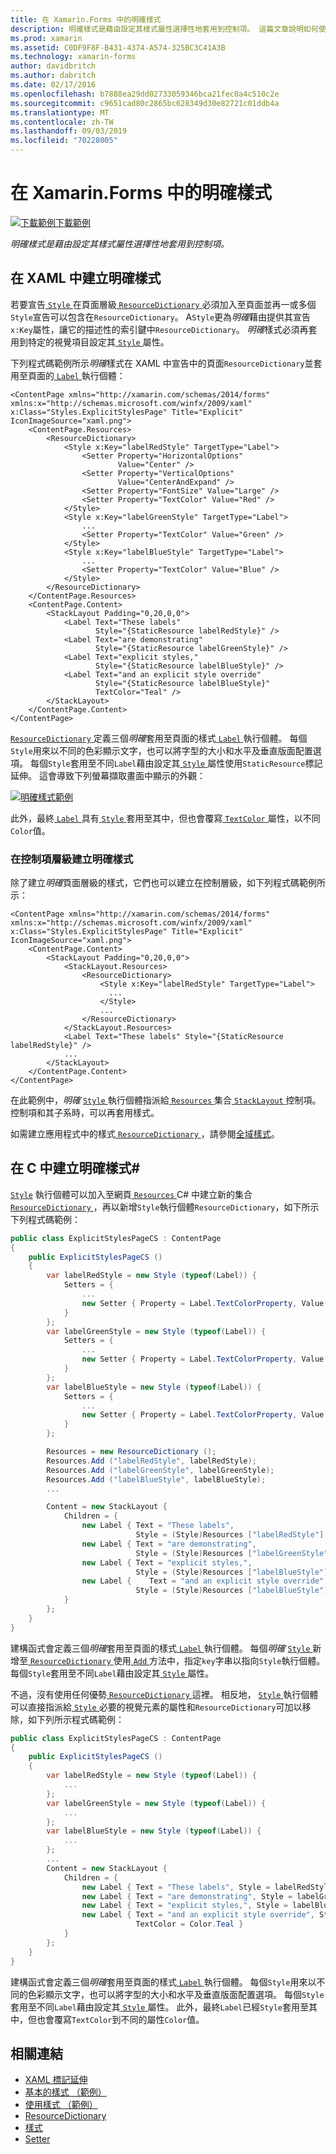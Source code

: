 ```yaml
---
title: 在 Xamarin.Forms 中的明確樣式
description: 明確樣式是藉由設定其樣式屬性選擇性地套用到控制項。 這篇文章說明如何使用 Xamarin.Forms 應用程式中的明確樣式。
ms.prod: xamarin
ms.assetid: C0DF9F8F-B431-4374-A574-325BC3C41A3B
ms.technology: xamarin-forms
author: davidbritch
ms.author: dabritch
ms.date: 02/17/2016
ms.openlocfilehash: b7888ea29dd02733059346bca21fec0a4c510c2e
ms.sourcegitcommit: c9651cad80c2865bc628349d30e82721c01ddb4a
ms.translationtype: MT
ms.contentlocale: zh-TW
ms.lasthandoff: 09/03/2019
ms.locfileid: "70228005"
---
```

# <a name="explicit-styles-in-xamarinforms"></a>在 Xamarin.Forms 中的明確樣式

[![下載範例](~/media/shared/download.png)下載範例](https://docs.microsoft.com/samples/xamarin/xamarin-forms-samples/userinterface-styles-basicstyles)

_明確樣式是藉由設定其樣式屬性選擇性地套用到控制項。_

## <a name="create-an-explicit-style-in-xaml"></a>在 XAML 中建立明確樣式

若要宣告[ `Style` ](xref:Xamarin.Forms.Style)在頁面層級[ `ResourceDictionary` ](xref:Xamarin.Forms.ResourceDictionary)必須加入至頁面並再一或多個`Style`宣告可以包含在`ResourceDictionary`。 A`Style`更為*明確*藉由提供其宣告`x:Key`屬性，讓它的描述性的索引鍵中`ResourceDictionary`。 *明確*樣式必須再套用到特定的視覺項目設定其[ `Style` ](xref:Xamarin.Forms.NavigableElement.Style)屬性。

下列程式碼範例所示*明確*樣式在 XAML 中宣告中的頁面`ResourceDictionary`並套用至頁面的[ `Label` ](xref:Xamarin.Forms.Label)執行個體：

```xaml
<ContentPage xmlns="http://xamarin.com/schemas/2014/forms" xmlns:x="http://schemas.microsoft.com/winfx/2009/xaml" x:Class="Styles.ExplicitStylesPage" Title="Explicit" IconImageSource="xaml.png">
    <ContentPage.Resources>
        <ResourceDictionary>
            <Style x:Key="labelRedStyle" TargetType="Label">
                <Setter Property="HorizontalOptions"
                        Value="Center" />
                <Setter Property="VerticalOptions"
                        Value="CenterAndExpand" />
                <Setter Property="FontSize" Value="Large" />
                <Setter Property="TextColor" Value="Red" />
            </Style>
            <Style x:Key="labelGreenStyle" TargetType="Label">
                ...
                <Setter Property="TextColor" Value="Green" />
            </Style>
            <Style x:Key="labelBlueStyle" TargetType="Label">
                ...
                <Setter Property="TextColor" Value="Blue" />
            </Style>
        </ResourceDictionary>
    </ContentPage.Resources>
    <ContentPage.Content>
        <StackLayout Padding="0,20,0,0">
            <Label Text="These labels"
                   Style="{StaticResource labelRedStyle}" />
            <Label Text="are demonstrating"
                   Style="{StaticResource labelGreenStyle}" />
            <Label Text="explicit styles,"
                   Style="{StaticResource labelBlueStyle}" />
            <Label Text="and an explicit style override"
                   Style="{StaticResource labelBlueStyle}"
                   TextColor="Teal" />
        </StackLayout>
    </ContentPage.Content>
</ContentPage>
```

[ `ResourceDictionary` ](xref:Xamarin.Forms.ResourceDictionary)定義三個*明確*套用至頁面的樣式[ `Label` ](xref:Xamarin.Forms.Label)執行個體。 每個`Style`用來以不同的色彩顯示文字，也可以將字型的大小和水平及垂直版面配置選項。 每個`Style`套用至不同`Label`藉由設定其[ `Style` ](xref:Xamarin.Forms.NavigableElement.Style)屬性使用`StaticResource`標記延伸。 這會導致下列螢幕擷取畫面中顯示的外觀：

[![明確樣式範例](explicit-images/explicit-styles.png)](explicit-images/explicit-styles-large.png#lightbox)

此外，最終[ `Label` ](xref:Xamarin.Forms.Label)具有[ `Style` ](xref:Xamarin.Forms.Style)套用至其中，但也會覆寫[ `TextColor` ](xref:Xamarin.Forms.Label.TextColor)屬性，以不同`Color`值。

### <a name="create-an-explicit-style-at-the-control-level"></a>在控制項層級建立明確樣式

除了建立*明確*頁面層級的樣式，它們也可以建立在控制層級，如下列程式碼範例所示：

```xaml
<ContentPage xmlns="http://xamarin.com/schemas/2014/forms" xmlns:x="http://schemas.microsoft.com/winfx/2009/xaml" x:Class="Styles.ExplicitStylesPage" Title="Explicit" IconImageSource="xaml.png">
    <ContentPage.Content>
        <StackLayout Padding="0,20,0,0">
            <StackLayout.Resources>
                <ResourceDictionary>
                    <Style x:Key="labelRedStyle" TargetType="Label">
                      ...
                    </Style>
                    ...
                </ResourceDictionary>
            </StackLayout.Resources>
            <Label Text="These labels" Style="{StaticResource labelRedStyle}" />
            ...
        </StackLayout>
    </ContentPage.Content>
</ContentPage>
```

在此範例中，*明確* [ `Style` ](xref:Xamarin.Forms.Style)執行個體指派給[ `Resources` ](xref:Xamarin.Forms.VisualElement.Resources)集合[ `StackLayout` ](xref:Xamarin.Forms.StackLayout)控制項。 控制項和其子系時，可以再套用樣式。

如需建立應用程式中的樣式[ `ResourceDictionary` ](xref:Xamarin.Forms.ResourceDictionary)，請參閱[全域樣式](~/xamarin-forms/user-interface/styles/application.md)。

## <a name="create-an-explicit-style-in-c35"></a>在 C 中建立明確樣式&#35;

[`Style`](xref:Xamarin.Forms.Style) 執行個體可以加入至網頁[ `Resources` ](xref:Xamarin.Forms.VisualElement.Resources) C# 中建立新的集合[ `ResourceDictionary` ](xref:Xamarin.Forms.ResourceDictionary)，再以新增`Style`執行個體`ResourceDictionary`，如下所示下列程式碼範例：

```csharp
public class ExplicitStylesPageCS : ContentPage
{
    public ExplicitStylesPageCS ()
    {
        var labelRedStyle = new Style (typeof(Label)) {
            Setters = {
                ...
                new Setter { Property = Label.TextColorProperty, Value = Color.Red    }
            }
        };
        var labelGreenStyle = new Style (typeof(Label)) {
            Setters = {
                ...
                new Setter { Property = Label.TextColorProperty, Value = Color.Green }
            }
        };
        var labelBlueStyle = new Style (typeof(Label)) {
            Setters = {
                ...
                new Setter { Property = Label.TextColorProperty, Value = Color.Blue }
            }
        };

        Resources = new ResourceDictionary ();
        Resources.Add ("labelRedStyle", labelRedStyle);
        Resources.Add ("labelGreenStyle", labelGreenStyle);
        Resources.Add ("labelBlueStyle", labelBlueStyle);
        ...

        Content = new StackLayout {
            Children = {
                new Label { Text = "These labels",
                            Style = (Style)Resources ["labelRedStyle"] },
                new Label { Text = "are demonstrating",
                            Style = (Style)Resources ["labelGreenStyle"] },
                new Label { Text = "explicit styles,",
                            Style = (Style)Resources ["labelBlueStyle"] },
                new Label {    Text = "and an explicit style override",
                            Style = (Style)Resources ["labelBlueStyle"], TextColor = Color.Teal }
            }
        };
    }
}
```

建構函式會定義三個*明確*套用至頁面的樣式[ `Label` ](xref:Xamarin.Forms.Label)執行個體。 每個*明確* [ `Style` ](xref:Xamarin.Forms.Style)新增至[ `ResourceDictionary` ](xref:Xamarin.Forms.ResourceDictionary)使用[ `Add` ](xref:Xamarin.Forms.ResourceDictionary.Add(System.String,System.Object))方法中，指定`key`字串以指向`Style`執行個體。 每個`Style`套用至不同`Label`藉由設定其[ `Style` ](xref:Xamarin.Forms.NavigableElement.Style)屬性。

不過，沒有使用任何優勢[ `ResourceDictionary` ](xref:Xamarin.Forms.ResourceDictionary)這裡。 相反地， [ `Style` ](xref:Xamarin.Forms.Style)執行個體可以直接指派給[ `Style` ](xref:Xamarin.Forms.NavigableElement.Style)必要的視覺元素的屬性和`ResourceDictionary`可加以移除，如下列所示程式碼範例：

```csharp
public class ExplicitStylesPageCS : ContentPage
{
    public ExplicitStylesPageCS ()
    {
        var labelRedStyle = new Style (typeof(Label)) {
            ...
        };
        var labelGreenStyle = new Style (typeof(Label)) {
            ...
        };
        var labelBlueStyle = new Style (typeof(Label)) {
            ...
        };
        ...
        Content = new StackLayout {
            Children = {
                new Label { Text = "These labels", Style = labelRedStyle },
                new Label { Text = "are demonstrating", Style = labelGreenStyle },
                new Label { Text = "explicit styles,", Style = labelBlueStyle },
                new Label { Text = "and an explicit style override", Style = labelBlueStyle,
                            TextColor = Color.Teal }
            }
        };
    }
}
```

建構函式會定義三個*明確*套用至頁面的樣式[ `Label` ](xref:Xamarin.Forms.Label)執行個體。 每個`Style`用來以不同的色彩顯示文字，也可以將字型的大小和水平及垂直版面配置選項。 每個`Style`套用至不同`Label`藉由設定其[ `Style` ](xref:Xamarin.Forms.NavigableElement.Style)屬性。 此外，最終`Label`已經`Style`套用至其中，但也會覆寫`TextColor`到不同的屬性`Color`值。

## <a name="related-links"></a>相關連結

- [XAML 標記延伸](~/xamarin-forms/xaml/xaml-basics/xaml-markup-extensions.md)
- [基本的樣式 （範例）](https://docs.microsoft.com/samples/xamarin/xamarin-forms-samples/userinterface-styles-basicstyles)
- [使用樣式 （範例）](https://docs.microsoft.com/samples/xamarin/xamarin-forms-samples/workingwithstyles)
- [ResourceDictionary](xref:Xamarin.Forms.ResourceDictionary)
- [樣式](xref:Xamarin.Forms.Style)
- [Setter](xref:Xamarin.Forms.Setter)
